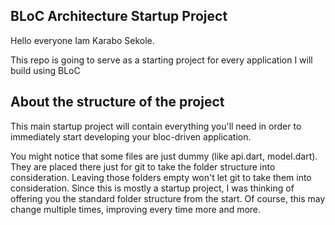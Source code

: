<b><h2> BLoC Architecture Startup Project </h2> </b>

Hello everyone 
Iam Karabo Sekole.

This repo is going to serve as a starting project for every application I will build using BLoC 

<b><h2>  About the structure of the project </h2></b> 

This main startup project will contain everything you'll need in order to immediately start developing your bloc-driven application. 




You might notice that some files are just dummy (like api.dart, model.dart). 
They are placed there just for git to take the folder structure into consideration. 
Leaving those folders empty won't let git to take them into consideration. Since this is mostly a startup project, I was thinking of offering you the standard folder structure from the start. Of course, this may change multiple times, improving every time more and more.

